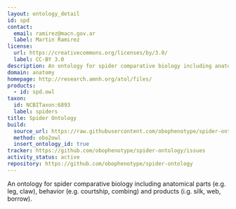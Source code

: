 ```yaml
---
layout: ontology_detail
id: spd
contact:
  email: ramirez@macn.gov.ar
  label: Martin Ramirez
license:
  url: https://creativecommons.org/licenses/by/3.0/
  label: CC-BY 3.0
description: An ontology for spider comparative biology including anatomical parts (e.g. leg, claw), behavior (e.g. courtship, combing) and products (i.g. silk, web, borrow).
domain: anatomy
homepage: http://research.amnh.org/atol/files/
products:
  - id: spd.owl
taxon:
  id: NCBITaxon:6893
  label: spiders
title: Spider Ontology
build:
  source_url: https://raw.githubusercontent.com/obophenotype/spider-ontology/master/spider_comparative_biology.obo
  method: obo2owl
  insert_ontology_id: true
tracker: https://github.com/obophenotype/spider-ontology/issues
activity_status: active
repository: https://github.com/obophenotype/spider-ontology
---
```


An ontology for spider comparative biology including anatomical parts (e.g. leg, claw), behavior (e.g. courtship, combing) and products (i.g. silk, web, borrow).
